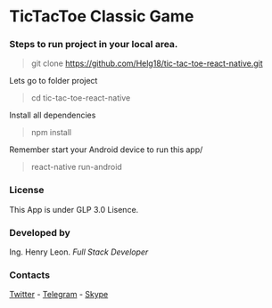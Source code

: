 # TicTacToe Classic Game

### Steps to run project in your local area.

> git clone https://github.com/Helg18/tic-tac-toe-react-native.git

Lets go to folder project
> cd tic-tac-toe-react-native

Install all dependencies
> npm install

Remember start your Android device to run this app/
> react-native run-android

### License
This App is under GLP 3.0 Lisence.

### Developed by
Ing. Henry Leon.
_Full Stack Developer_

### Contacts
[Twitter](https://twitter.com/helg18) - [Telegram](https://t.me/helg18) - [Skype](skype:henry-0261?call)
